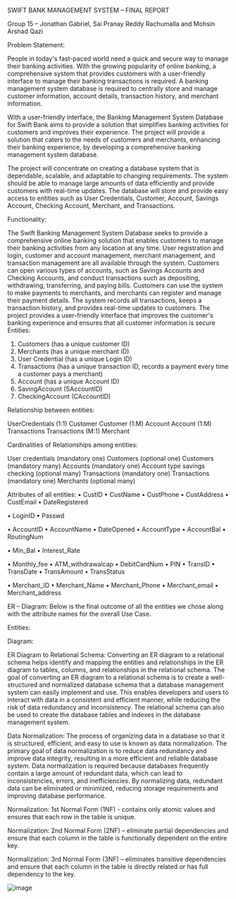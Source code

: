 SWIFT BANK MANAGEMENT SYSTEM – FINAL REPORT

Group 15 – Jonathan Gabriel, Sai Pranay Reddy Rachumalla and Mohsin Arshad Qazi

Problem Statement:

People in today's fast-paced world need a quick and secure way to manage their banking activities. With the growing popularity of online banking, a comprehensive system that provides customers with a user-friendly interface to manage their banking transactions is required. A banking management system database is required to centrally store and manage customer information, account details, transaction history, and merchant information.

With a user-friendly interface, the Banking Management System Database for Swift Bank aims to provide a solution that simplifies banking activities for customers and improves their experience. The project will provide a solution that caters to the needs of customers and merchants, enhancing their banking experience, by developing a comprehensive banking management system database.

The project will concentrate on creating a database system that is dependable, scalable, and adaptable to changing requirements. The system should be able to manage large amounts of data efficiently and provide customers with real-time updates. The database will store and provide easy access to entities such as User Credentials, Customer, Account, Savings Account, Checking Account, Merchant, and Transactions.

Functionality:

The Swift Banking Management System Database seeks to provide a comprehensive online banking solution that enables customers to manage their banking activities from any location at any time. User registration and login, customer and account management, merchant management, and transaction management are all available through the system. Customers can open various types of accounts, such as Savings Accounts and Checking Accounts, and conduct transactions such as depositing, withdrawing, transferring, and paying bills. Customers can use the system to make payments to merchants, and merchants can register and manage their payment details. The system records all transactions, keeps a transaction history, and provides real-time updates to customers. The project provides a user-friendly interface that improves the customer's banking experience and ensures that all customer information is secure 
Entities:

1)	Customers (has a unique customer ID)
2)	Merchants (has a unique merchant ID)
3)	User Credential (has a unique Login ID)
4)	Transactions (has a unique transaction ID, records a payment every time a customer pays a merchant)
5)	Account (has a unique Account ID)
6)	SavingAccount (SAccountID)
7)	CheckingAccount (CAccountID)

Relationship between entities:

UserCredentials	(1:1)	Customer
Customer	(1:M)	Account
Account	(1:M)	Transactions
Transactions	(M:1)	Merchant

Cardinalities of Relationships among entities:

User credentials (mandatory one)	Customers (optional one)
Customers (mandatory many)		Accounts (mandatory one) Account type savings checking (optional many)	Transactions (mandatory one) Transactions (mandatory one)		Merchants (optional many)

Attributes of all entities:
•	CustID
•	CustName
•	CustPhone
•	CustAddress
•	CustEmail
•	DateRegistered

•	LoginID
•	Passwd

•	AccountID
•	AccountName
•	DateOpened	•	AccountType
•	AccountBal
•	RoutingNum

•	Min_Bal
•	Interest_Rate

•	Monthly_fee
•	ATM_withdrawalcap
•	DebitCardNum
•	PIN	•	TransID
•	TransDate
•	TransAmount
•	TransStatus

•	Merchant_ID
•	Merchant_Name
•	Merchant_Phone
•	Merchant_email
•	Merchant_address







ER – Diagram:
Below is the final outcome of all the entities we chose along with the attribute names for the overall Use Case.

Entities:
 

Diagram:

 
ER Diagram to Relational Schema:
Converting an ER diagram to a relational schema helps identify and mapping the entities and relationships in the ER diagram to tables, columns, and relationships in the relational schema. The goal of converting an ER diagram to a relational schema is to create a well-structured and normalized database schema that a database management system can easily implement and use. This enables developers and users to interact with data in a consistent and efficient manner, while reducing the risk of data redundancy and inconsistency. The relational schema can also be used to create the database tables and indexes in the database management system.

Data Normalization:
The process of organizing data in a database so that it is structured, efficient, and easy to use is known as data normalization. The primary goal of data normalization is to reduce data redundancy and improve data integrity, resulting in a more efficient and reliable database system. Data normalization is required because databases frequently contain a large amount of redundant data, which can lead to inconsistencies, errors, and inefficiencies. By normalizing data, redundant data can be eliminated or minimized, reducing storage requirements and improving database performance.
 
Normalization: 1st Normal Form (1NF) - contains only atomic values and ensures that each row in the table is unique.

Normalization: 2nd Normal Form (2NF) – eliminate partial dependencies and ensure that each column in the table is functionally dependent on the entire key.
 
Normalization: 3rd Normal Form (3NF) – eliminates transitive dependencies and ensure that each column in the table is directly related or has full dependency to the key.

![image](https://github.com/gabrieljonathan164/Banking_Management_System-DBMS/assets/133833069/64f2656a-7bd6-4ab5-935c-5c33404b98a7)
